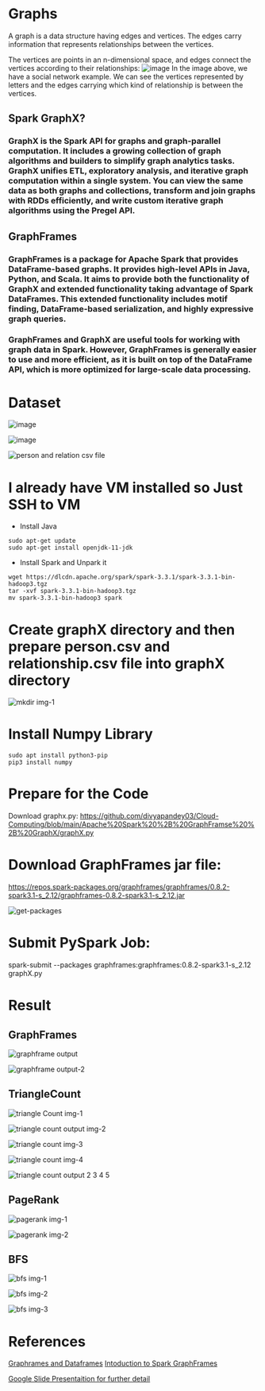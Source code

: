 
# Graphs
A graph is a data structure having edges and vertices. The edges carry information that represents relationships between the vertices.

The vertices are points in an n-dimensional space, and edges connect the vertices according to their relationships:
![image](https://user-images.githubusercontent.com/81246356/208616353-f363b48b-1066-4766-b61d-799e3cb28270.png)
In the image above, we have a social network example. We can see the vertices represented by letters and the edges carrying which kind of relationship is between the vertices.

## Spark GraphX?
### GraphX is the Spark API for graphs and graph-parallel computation. It includes a growing collection of graph algorithms and builders to simplify graph analytics tasks. GraphX unifies ETL, exploratory analysis, and iterative graph computation within a single system. You can view the same data as both graphs and collections, transform and join graphs with RDDs efficiently, and write custom iterative graph algorithms using the Pregel API.

## GraphFrames 

### GraphFrames is a package for Apache Spark that provides DataFrame-based graphs. It provides high-level APIs in Java, Python, and Scala. It aims to provide both the functionality of GraphX and extended functionality taking advantage of Spark DataFrames. This extended functionality includes motif finding, DataFrame-based serialization, and highly expressive graph queries.

### GraphFrames and GraphX are useful tools for working with graph data in Spark. However, GraphFrames is generally easier to use and more efficient, as it is built on top of the DataFrame API, which is more optimized for large-scale data processing.

# Dataset
![image](https://user-images.githubusercontent.com/81246356/208618400-20eb51f2-5c21-49cb-bf7d-d499f76a9f1f.png)

![image](https://user-images.githubusercontent.com/81246356/208618463-a9363cca-fee0-43a4-af07-282b206f54d0.png)

![person and relation csv file](https://user-images.githubusercontent.com/81246356/208655258-14158d22-4d4b-42f5-85ca-a25f46ce3718.jpg)


# I already have VM installed so Just SSH to VM 
- Install Java
```
sudo apt-get update
sudo apt-get install openjdk-11-jdk
```
- Install Spark and Unpark it
```
wget https://dlcdn.apache.org/spark/spark-3.3.1/spark-3.3.1-bin-hadoop3.tgz
tar -xvf spark-3.3.1-bin-hadoop3.tgz
mv spark-3.3.1-bin-hadoop3 spark
```
# Create graphX directory and then prepare person.csv and relationship.csv file into graphX directory


![mkdir img-1](https://user-images.githubusercontent.com/81246356/208629949-197798df-0324-47b1-ac5f-7187d2bdff81.jpg)

# Install Numpy Library

```
sudo apt install python3-pip
pip3 install numpy
```
# Prepare for the Code
Download graphx.py: https://github.com/divyapandey03/Cloud-Computing/blob/main/Apache%20Spark%20%2B%20GraphFramse%20%2B%20GraphX/graphX.py

# Download GraphFrames jar file:
https://repos.spark-packages.org/graphframes/graphframes/0.8.2-spark3.1-s_2.12/graphframes-0.8.2-spark3.1-s_2.12.jar

![get-packages](https://user-images.githubusercontent.com/81246356/208646547-59fcfcf4-1425-4d47-add0-4b614fc03acd.jpg)


# Submit PySpark Job:
spark-submit --packages graphframes:graphframes:0.8.2-spark3.1-s_2.12 graphX.py

# Result
## GraphFrames
![graphframe output](https://user-images.githubusercontent.com/81246356/208653738-aa034190-b815-4f54-bbc4-778876194d4f.jpg)

![graphframe output-2](https://user-images.githubusercontent.com/81246356/208653752-5504e35c-4ee2-42f9-9b0c-424dbe2f3abc.jpg)

## TriangleCount
![triangle Count img-1](https://user-images.githubusercontent.com/81246356/208653807-4518a3ff-c8e4-4e6c-ba45-ed7a67d64442.jpg)

![triangle count output img-2](https://user-images.githubusercontent.com/81246356/208653864-7050d666-28ce-4863-8550-0191be6ea0b3.jpg)

![triangle count img-3](https://user-images.githubusercontent.com/81246356/208653885-e9da0127-42b6-4d1c-99d0-42568908db69.jpg)

![triangle count img-4](https://user-images.githubusercontent.com/81246356/208653911-69fac5b5-130f-40d2-8748-ee40459cb58f.jpg)

![triangle count output 2 3 4 5](https://user-images.githubusercontent.com/81246356/208653956-5d73e978-9f46-4f92-a16f-1ed7e9b0e6aa.jpg)

## PageRank

![pagerank img-1](https://user-images.githubusercontent.com/81246356/208654031-5ea282cf-8856-478f-9fd1-19a0dea870ea.jpg)

![pagerank img-2](https://user-images.githubusercontent.com/81246356/208654052-0658eda5-8ed6-4e1d-9baf-8e2a72e362f7.jpg)

## BFS
![bfs img-1](https://user-images.githubusercontent.com/81246356/208654141-aed97b73-998b-4f05-872e-0a65da47f0a6.jpg)

![bfs img-2](https://user-images.githubusercontent.com/81246356/208654167-e972f761-2462-4af4-bf9f-6d4388318477.jpg)

![bfs img-3](https://user-images.githubusercontent.com/81246356/208654199-9ce431fb-bdbe-424a-b65b-6186c9c83534.jpg)

# References
[Graphrames and Dataframes](https://graphframes.github.io/graphframes/docs/_site/index.html)
[Intoduction to Spark GraphFrames](https://www.baeldung.com/spark-graph-graphframes)

[Google Slide Presentaition for further detail](https://docs.google.com/presentation/d/1czQ5NuH8qud1Y95TqoVk1nD6JRV4bb43W-YHf-4GCmI/edit?usp=sharing)
